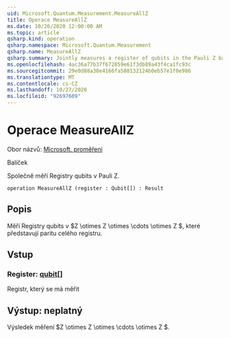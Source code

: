 ```yaml
---
uid: Microsoft.Quantum.Measurement.MeasureAllZ
title: Operace MeasureAllZ
ms.date: 10/26/2020 12:00:00 AM
ms.topic: article
qsharp.kind: operation
qsharp.namespace: Microsoft.Quantum.Measurement
qsharp.name: MeasureAllZ
qsharp.summary: Jointly measures a register of qubits in the Pauli Z basis.
ms.openlocfilehash: 4ac36a77b37f672859e61f3db89a43f4ca1fc93c
ms.sourcegitcommit: 29e0d88a30e4166fa580132124b0eb57e1f0e986
ms.translationtype: MT
ms.contentlocale: cs-CZ
ms.lasthandoff: 10/27/2020
ms.locfileid: "92697609"
---
```

# <a name="measureallz-operation"></a>Operace MeasureAllZ

Obor názvů: [Microsoft. proměření](xref:Microsoft.Quantum.Measurement)

Balíček [](https://nuget.org/packages/)


Společně měří Registry qubits v Pauli Z.

```qsharp
operation MeasureAllZ (register : Qubit[]) : Result
```


## <a name="description"></a>Popis

Měří Registry qubits v $Z \otimes Z \otimes \cdots \otimes Z $, které představují paritu celého registru.

## <a name="input"></a>Vstup

### <a name="register--qubit"></a>Register: [qubit](xref:microsoft.quantum.lang-ref.qubit)[]

Registr, který se má měřit



## <a name="output--__invalidresult__"></a>Výstup: __neplatný <Result>__

Výsledek měření $Z \otimes Z \otimes \cdots \otimes Z $.